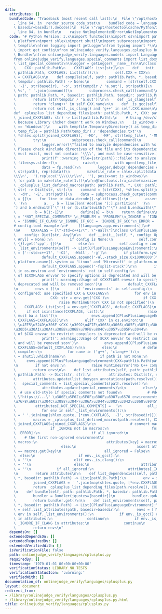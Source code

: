 ```yaml
---
data:
  attributes: {}
  bundledCode: "Traceback (most recent call last):\n  File \"/opt/hostedtoolcache/Python/3.8.5/x64/lib/python3.8/site-packages/onlinejudge_verify/documentation/build.py\"\
    , line 64, in _render_source_code_stat\n    bundled_code = language.bundle(stat.path,\
    \ basedir=basedir).decode()\n  File \"/opt/hostedtoolcache/Python/3.8.5/x64/lib/python3.8/site-packages/onlinejudge_verify/languages/python.py\"\
    , line 84, in bundle\n    raise NotImplementedError\nNotImplementedError\n"
  code: "# Python Version: 3.x\nimport functools\nimport os\nimport pathlib\nimport\
    \ platform\nimport shlex\nimport shutil\nimport subprocess\nimport sys\nimport\
    \ tempfile\nfrom logging import getLogger\nfrom typing import *\n\nfrom onlinejudge_verify.config\
    \ import get_config\nfrom onlinejudge_verify.languages.cplusplus_bundle import\
    \ Bundler\nfrom onlinejudge_verify.languages.models import Language, LanguageEnvironment\n\
    from onlinejudge_verify.languages.special_comments import list_doxygen_annotations,\
    \ list_special_comments\n\nlogger = getLogger(__name__)\n\n\nclass CPlusPlusLanguageEnvironment(LanguageEnvironment):\n\
    \    CXX: pathlib.Path\n    CXXFLAGS: List[str]\n\n    def __init__(self, *, CXX:\
    \ pathlib.Path, CXXFLAGS: List[str]):\n        self.CXX = CXX\n        self.CXXFLAGS\
    \ = CXXFLAGS\n\n    def compile(self, path: pathlib.Path, *, basedir: pathlib.Path,\
    \ tempdir: pathlib.Path) -> None:\n        command = [str(self.CXX), *self.CXXFLAGS,\
    \ '-I', str(basedir), '-o', str(tempdir / 'a.out'), str(path)]\n        logger.info('$\
    \ %s', ' '.join(command))\n        subprocess.check_call(command)\n\n    def get_execute_command(self,\
    \ path: pathlib.Path, *, basedir: pathlib.Path, tempdir: pathlib.Path) -> List[str]:\n\
    \        return [str(tempdir / 'a.out')]\n\n    def _is_clang(self) -> bool:\n\
    \        return 'clang++' in self.CXX.name\n\n    def _is_gcc(self) -> bool:\n\
    \        return not self._is_clang() and 'g++' in self.CXX.name\n\n\n@functools.lru_cache(maxsize=None)\n\
    def _cplusplus_list_depending_files(path: pathlib.Path, *, CXX: pathlib.Path,\
    \ joined_CXXFLAGS: str) -> List[pathlib.Path]:\n    # Using /dev/stdout is acceptable\
    \ because Library Chcker doesn't work on Windows.\n    is_windows = (platform.uname().system\
    \ == 'Windows')\n    with tempfile.TemporaryDirectory() as temp_dir:\n       \
    \ temp_file = pathlib.Path(temp_dir) / 'dependencies.txt'\n        command = [str(CXX),\
    \ *shlex.split(joined_CXXFLAGS), '-MD', '-MF', str(temp_file), '-MM', str(path)]\n\
    \        try:\n            subprocess.check_call(command)\n        except subprocess.CalledProcessError:\n\
    \            logger.error(\"failed to analyze dependencies with %s: %s  (hint:\
    \ Please check #include directives of the file and its dependencies. The paths\
    \ must exist, must not contain '\\\\', and must be case-sensitive.)\", CXX, str(path))\n\
    \            print(f'::warning file={str(path)}::failed to analyze dependencies',\
    \ file=sys.stderr)\n            raise\n        with open(temp_file, 'rb') as fp:\n\
    \            data = fp.read()\n        logger.debug('dependencies of %s: %s',\
    \ str(path), repr(data))\n        makefile_rule = shlex.split(data.decode().strip().replace('\\\
    \\\\n', '').replace('\\\\\\r\\n', ''), posix=not is_windows)\n        return [pathlib.Path(path).resolve()\
    \ for path in makefile_rule[1:]]\n\n\n@functools.lru_cache(maxsize=None)\ndef\
    \ _cplusplus_list_defined_macros(path: pathlib.Path, *, CXX: pathlib.Path, joined_CXXFLAGS:\
    \ str) -> Dict[str, str]:\n    command = [str(CXX), *shlex.split(joined_CXXFLAGS),\
    \ '-dM', '-E', str(path)]\n    data = subprocess.check_output(command)\n    define\
    \ = {}\n    for line in data.decode().splitlines():\n        assert line.startswith('#define\
    \ ')\n        a, _, b = line[len('#define '):].partition(' ')\n        if (b.startswith('\"\
    ') and b.endswith('\"')) or (b.startswith(\"'\") and b.endswith(\"'\")):\n   \
    \         b = b[1:-1]\n        define[a] = b\n    return define\n\n\n_NOT_SPECIAL_COMMENTS\
    \ = '*NOT_SPECIAL_COMMENTS*'\n_PROBLEM = 'PROBLEM'\n_IGNORE = 'IGNORE'\n_IGNORE_IF_CLANG\
    \ = 'IGNORE_IF_CLANG'\n_IGNORE_IF_GCC = 'IGNORE_IF_GCC'\n_ERROR = 'ERROR'\n\n\n\
    # config.toml example:\n#     [[languages.cpp.environments]]\n#     CXX = \"g++\"\
    \n#     CXXFALGS = [\"-std=c++17\", \"-Wall\"]\nclass CPlusPlusLanguage(Language):\n\
    \    config: Dict[str, Any]\n\n    def __init__(self, *, config: Optional[Dict[str,\
    \ Any]] = None):\n        if config is None:\n            self.config = get_config().get('languages',\
    \ {}).get('cpp', {})\n        else:\n            self.config = config\n\n    def\
    \ _list_environments(self) -> List[CPlusPlusLanguageEnvironment]:\n        default_CXXFLAGS\
    \ = ['--std=c++17', '-O2', '-Wall', '-g']\n        if platform.system() == 'Darwin':\n\
    \            default_CXXFLAGS.append('-Wl,-stack_size,0x10000000')\n        if\
    \ platform.uname().system == 'Linux' and 'Microsoft' in platform.uname().release:\n\
    \            default_CXXFLAGS.append('-fsplit-stack')\n\n        if 'CXXFLAGS'\
    \ in os.environ and 'environments' not in self.config:\n            logger.warning('Usage\
    \ of $CXXFLAGS envvar to specify options is deprecated and will be removed soon')\n\
    \            print('::warning::Usage of $CXXFLAGS envvar to specify options is\
    \ deprecated and will be removed soon')\n            default_CXXFLAGS = shlex.split(os.environ['CXXFLAGS'])\n\
    \n        envs = []\n        if 'environments' in self.config:\n            #\
    \ configured: use specified CXX & CXXFLAGS\n            for env in self.config['environments']:\n\
    \                CXX: str = env.get('CXX')\n                if CXX is None:\n\
    \                    raise RuntimeError('CXX is not specified')\n            \
    \    CXXFLAGS: List[str] = env.get('CXXFLAGS', default_CXXFLAGS)\n           \
    \     if not isinstance(CXXFLAGS, list):\n                    raise RuntimeError('CXXFLAGS\
    \ must ba a list')\n                envs.append(CPlusPlusLanguageEnvironment(CXX=pathlib.Path(CXX),\
    \ CXXFLAGS=CXXFLAGS))\n\n        elif 'CXX' in os.environ:\n            # old-style:\
    \ \u4EE5\u524D\u306F $CXX \u3092\u4F7F\u3063\u3066\u305F\u3051\u3069\u8A2D\u5B9A\
    \u30D5\u30A1\u30A4\u30EB\u306B\u79FB\u884C\u3057\u305F\u3044\n            logger.warning('Usage\
    \ of $CXX envvar to restrict compilers is deprecated and will be removed soon')\n\
    \            print('::warning::Usage of $CXX envvar to restrict compilers is deprecated\
    \ and will be removed soon')\n            envs.append(CPlusPlusLanguageEnvironment(CXX=pathlib.Path(os.environ['CXX']),\
    \ CXXFLAGS=default_CXXFLAGS))\n\n        else:\n            # default: use found\
    \ compilers\n            for name in ('g++', 'clang++'):\n                path\
    \ = shutil.which(name)\n                if path is not None:\n               \
    \     envs.append(CPlusPlusLanguageEnvironment(CXX=pathlib.Path(path), CXXFLAGS=default_CXXFLAGS))\n\
    \n        if not envs:\n            raise RuntimeError('No C++ compilers found')\n\
    \        return envs\n\n    def list_attributes(self, path: pathlib.Path, *, basedir:\
    \ pathlib.Path) -> Dict[str, str]:\n        attributes: Dict[str, str] = {}\n\
    \        attributes.update(list_doxygen_annotations(path.resolve()))\n\n     \
    \   special_comments = list_special_comments(path.resolve())\n        if special_comments:\n\
    \            attributes.update(special_comments)\n\n        else:\n          \
    \  # use old-style if special comments not found\n            # #define PROBLEM\
    \ \"https://...\" \u306E\u5F62\u5F0F\u306F\u8907\u6570 environments \u3068\u306E\
    \u76F8\u6027\u304C\u3088\u304F\u306A\u3044\u3002\u3042\u3068\u9045\u3044\n   \
    \         attributes[_NOT_SPECIAL_COMMENTS] = ''\n            all_ignored = True\n\
    \            for env in self._list_environments():\n                joined_CXXFLAGS\
    \ = ' '.join(map(shlex.quote, [*env.CXXFLAGS, '-I', str(basedir)]))\n        \
    \        macros = _cplusplus_list_defined_macros(path.resolve(), CXX=env.CXX,\
    \ joined_CXXFLAGS=joined_CXXFLAGS)\n\n                # convert macros to attributes\n\
    \                if _IGNORE not in macros:\n                    for key in [_PROBLEM,\
    \ _ERROR]:\n                        if all_ignored:\n                        \
    \    # the first non-ignored environment\n                            if key in\
    \ macros:\n                                attributes[key] = macros[key]\n   \
    \                     else:\n                            assert attributes.get(key)\
    \ == macros.get(key)\n                    all_ignored = False\n              \
    \  else:\n                    if env._is_gcc():\n                        attributes[_IGNORE_IF_GCC]\
    \ = ''\n                    elif env._is_clang():\n                        attributes[_IGNORE_IF_CLANG]\
    \ = ''\n                    else:\n                        attributes[_IGNORE]\
    \ = ''\n            if all_ignored:\n                attributes[_IGNORE] = ''\n\
    \n        return attributes\n\n    def list_dependencies(self, path: pathlib.Path,\
    \ *, basedir: pathlib.Path) -> List[pathlib.Path]:\n        env = self._list_environments()[0]\n\
    \        joined_CXXFLAGS = ' '.join(map(shlex.quote, [*env.CXXFLAGS, '-I', str(basedir)]))\n\
    \        return _cplusplus_list_depending_files(path.resolve(), CXX=env.CXX, joined_CXXFLAGS=joined_CXXFLAGS)\n\
    \n    def bundle(self, path: pathlib.Path, *, basedir: pathlib.Path) -> bytes:\n\
    \        bundler = Bundler(iquotes=[basedir])\n        bundler.update(path)\n\
    \        return bundler.get()\n\n    def list_environments(self, path: pathlib.Path,\
    \ *, basedir: pathlib.Path) -> List[CPlusPlusLanguageEnvironment]:\n        attributes\
    \ = self.list_attributes(path, basedir=basedir)\n        envs = []\n        for\
    \ env in self._list_environments():\n            if env._is_gcc() and _IGNORE_IF_GCC\
    \ in attributes:\n                continue\n            if env._is_clang() and\
    \ _IGNORE_IF_CLANG in attributes:\n                continue\n            envs.append(env)\n\
    \        return envs\n"
  dependsOn: []
  extendedDependsOn: []
  extendedRequiredBy: []
  extendedVerifiedWith: []
  isVerificationFile: false
  path: onlinejudge_verify/languages/cplusplus.py
  requiredBy: []
  timestamp: '1970-01-01 00:00:00+00:00'
  verificationStatus: LIBRARY_NO_TESTS
  verificationStatusIcon: ':warning:'
  verifiedWith: []
documentation_of: onlinejudge_verify/languages/cplusplus.py
layout: document
redirect_from:
- /library/onlinejudge_verify/languages/cplusplus.py
- /library/onlinejudge_verify/languages/cplusplus.py.html
title: onlinejudge_verify/languages/cplusplus.py
---
```

